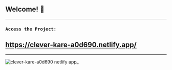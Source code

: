 ## Welcome! 👋
--------------------------------------------------------------------------

### `Access the Project:`

## https://clever-kare-a0d690.netlify.app/

--------------------------------------------------------------------------

![clever-kare-a0d690 netlify app_](https://user-images.githubusercontent.com/26381791/151078342-477059e3-a9aa-44ca-b882-f15e9e985653.png)
